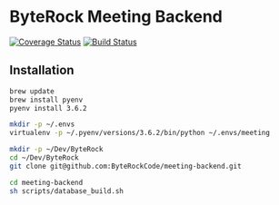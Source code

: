 # ByteRock Meeting Backend

[![Coverage Status](https://coveralls.io/repos/github/ByteRockCode/meeting-backend/badge.svg?branch=master)](https://coveralls.io/github/ByteRockCode/meeting-backend?branch=master)
[![Build Status](https://travis-ci.org/ByteRockCode/meeting-backend.svg?branch=master)](https://travis-ci.org/ByteRockCode/meeting-backend)

## Installation

```bash
brew update
brew install pyenv
pyenv install 3.6.2

mkdir -p ~/.envs
virtualenv -p ~/.pyenv/versions/3.6.2/bin/python ~/.envs/meeting

mkdir -p ~/Dev/ByteRock
cd ~/Dev/ByteRock
git clone git@github.com:ByteRockCode/meeting-backend.git

cd meeting-backend
sh scripts/database_build.sh
```

